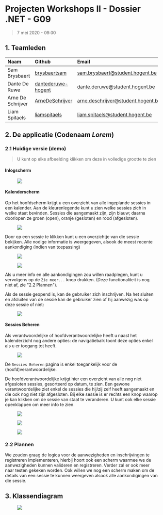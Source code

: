 # Projecten Workshops II - Dossier .NET - G09
> 7 mei 2020 - 09:00

## 1. Teamleden

| Naam              | Github                                                      | Email                                                                           |
| :---------------- | :---------------------------------------------------------- | :------------------------------------------------------------------------------ |
| Sam Brysbaert     | [brysbaertsam](https://github.com/brysbaertsam)             | [sam.brysbaert@student.hogent.be](mailto:sam.brysbaert@student.hogent.be)       |
| Dante De Ruwe     | [dantederuwe-hogent](https://github.com/dantederuwe-hogent) | [dante.deruwe@student.hogent.be](mailto:dante.deruwe@student.hogent.be)         |
| Arne De Schrijver | [ArneDeSchrijver](https://github.com/ArneDeSchrijver)       | [arne.deschrijver@student.hogent.be](mailto:arne.deschrijver@student.hogent.be) |
| Liam Spitaels     | [liamspitaels](https://github.com/liamspitaels)             | [liam.spitaels@student.hogent.be](mailto:liam.spitaels@student.hogent.be)       |


## 2. De applicatie (Codenaam *Lorem*)


### 2.1 Huidige versie (demo)
> U kunt op elke afbeelding klikken om deze in volledige grootte te zien

#### Inlogscherm
<a href="https://i.imgur.com/sCHOhlF.png">
<figure class="image">
  <img src="https://i.imgur.com/sCHOhlF.png">
</figure>
</a>

#### Kalenderscherm
Op het hoofdscherm krijgt u een overzicht van alle ingeplande sessies in een kalender. Aan de kleurenlegende kunt u zien welke sessies zich in welke staat bevinden. Sessies die aangemaakt zijn, zijn blauw; daarna doorlopen ze groen (open), oranje (gesloten) en rood (afgesloten).

<a href="https://i.imgur.com/6qQgGBY.png">
<figure class="image">
  <img src="https://i.imgur.com/6qQgGBY.png">
</figure>
</a>

Door op een sessie te klikken kunt u een overzichtje van die sessie bekijken. 
Alle nodige informatie is weergegeven, alsook de meest recente aankondiging (indien van toepassing)
<a href="https://i.imgur.com/0in3jA4.png">
<figure class="image">
  <img src="https://i.imgur.com/0in3jA4.png">
</figure>
</a>

<a href="https://i.imgur.com/4sOLnRx.png">
<figure class="image">
  <img src="https://i.imgur.com/4sOLnRx.png">
</figure>
</a>

Als u meer info en alle aankondigingen zou willen raadplegen, kunt u vervolgens op de `Zie meer...` knop drukken. (Deze functionaliteit is nog niet af, zie "2.2 Plannen").


Als de sessie geopend is, kan de gebruiker zich inschrijven. Na het sluiten en afsluiten van de sessie kan de gebruiker zien of hij aanwezig was op deze sessie of niet:

<a href="https://i.imgur.com/HLKEY8n.png">
<figure class="image">
  <img src="https://i.imgur.com/HLKEY8n.png">
</figure>
</a>


#### Sessies Beheren


Als verantwoordelijke of hoofdverantwoordelijke heeft u naast het kalenderzicht nog andere opties: de navigatiebalk toont deze opties enkel als u er toegang tot heeft.

<a href="https://i.imgur.com/b0jPOhE.png">
<figure class="image">
  <img src="https://i.imgur.com/b0jPOhE.png">
</figure>
</a>


De `Sessies Beheren` pagina is enkel toegankelijk voor de (hoofd)verantwoordelijke.

De hoofdverantwoordelijke krijgt hier een overzicht van alle nog niet afgesloten sessies, gesorteerd op datum, te zien. Een gewone verantwoordelijke ziet enkel de sessies die hij/zij zelf heeft aangemaakt en die ook nog niet zijn afgesloten.
Bij elke sessie is er rechts een knop waarop je kan klikken om de sessie van staat te veranderen. U kunt ook elke sessie openklappen om meer info te zien.

<a href="https://i.imgur.com/P9flvbY.png">
<figure class="image">
  <img src="https://i.imgur.com/P9flvbY.png">
</figure>
</a>

<a href="https://i.imgur.com/FyOlveF.png">
<figure class="image">
  <img src="https://i.imgur.com/FyOlveF.png">
</figure>
</a>

<a href="https://i.imgur.com/125iUtV.png">
<figure class="image">
  <img src="https://i.imgur.com/125iUtV.png">
</figure>
</a>


### 2.2 Plannen
We zouden graag de logica voor de aanwezigheden en inschrijvingen te registreren implementeren, hierbij hoort ook een scherm waarmee we de aanwezigheden kunnen valideren en registreren. Verder zal er ook meer naar testen gekeken worden. Ook willen we nog een scherm maken om de details van een sessie te kunnen weergeven alsook alle aankondigingen van die sessie.


<!-- <div style="page-break-after: always;"></div> -->

## 3. Klassendiagram
<a href="https://i.imgur.com/8b138x5.png">
<figure class="image">
  <img src="https://i.imgur.com/8b138x5.png">
</figure>
</a>
